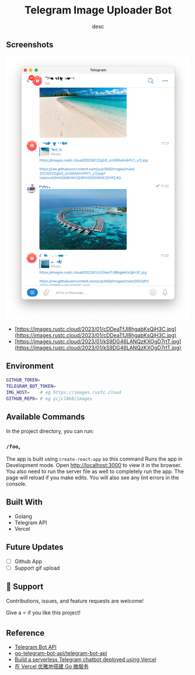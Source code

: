 <h1 align="center">Telegram Image Uploader Bot</h1>
<p align="center">desc<p>

## Screenshots

![screenshots](docs/screenshot.png)

- [https://images.rustc.cloud/2023/01/cDDeaTfJl8hgabKsQjH3C.jpg](https://images.rustc.cloud/2023/01/cDDeaTfJl8hgabKsQjH3C.jpg)
- [https://images.rustc.cloud/2023/01/kS9DG46LANQzKXOgD7rtT.jpg](https://images.rustc.cloud/2023/01/kS9DG46LANQzKXOgD7rtT.jpg)

## Environment

```bash
GITHUB_TOKEN=
TELEGRAM_BOT_TOKEN=
IMG_HOST=    # eg https://images.rustc.cloud
GITHUB_REPO= # eg ycjcl868/images
```

## Available Commands

In the project directory, you can run:

### `/foo`,

The app is built using `create-react-app` so this command Runs the app in Development mode. Open [http://localhost:3000](http://localhost:3000) to view it in the browser. You also need to run the server file as well to completely run the app. The page will reload if you make edits.
You will also see any lint errors in the console.

## Built With

- Golang
- Telegram API
- Vercel

## Future Updates

- [ ] Github App
- [ ] Support gif upload

## 🤝 Support

Contributions, issues, and feature requests are welcome!

Give a ⭐️ if you like this project!


## Reference

- [Telegram Bot API](https://core.telegram.org/bots/api#available-methods)
- [go-telegram-bot-api/telegram-bot-api](https://github.com/go-telegram-bot-api/telegram-bot-api)
- [Build a serverless Telegram chatbot deployed using Vercel](https://www.marclittlemore.com/serverless-telegram-chatbot-vercel/)
- [在 Vercel 优雅地搭建 Go 微服务](https://sorcererxw.com/articles/vercel-go-microservice)
